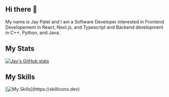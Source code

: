 ## Hi there 👋
My name is Jay Patel and I am a Software Developer interested in Frontend Developement in React, Next.js, and Typescript and Backend development in C++, Python, and Java.

## My Stats
[![Jay's GitHub stats](https://github-readme-stats.vercel.app/api?username=jayp822&hide=stars)](https://github.com/anuraghazra/github-readme-stats)

## My Skills
[![My Skills](https://skillicons.dev/icons?i=java,mongodb,nodejs,postgres,py,react,js,bash,cpp,fastapi,)](https://skillicons.dev)
<!--
**jayp822/jayp822** is a ✨ _special_ ✨ repository because its `README.md` (this file) appears on your GitHub profile.

Here are some ideas to get you started:

- 🔭 I’m currently working on ...
- 🌱 I’m currently learning ...
- 👯 I’m looking to collaborate on ...
- 🤔 I’m looking for help with ...
- 💬 Ask me about ...
- 📫 How to reach me: ...
- 😄 Pronouns: ...
- ⚡ Fun fact: ...
-->
